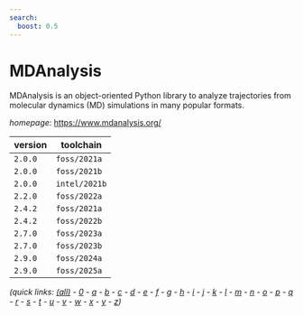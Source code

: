 ```yaml
---
search:
  boost: 0.5
---
```

# MDAnalysis

MDAnalysis is an object-oriented Python library to analyze trajectories from molecular dynamics (MD) simulations in many popular formats.

*homepage*: <https://www.mdanalysis.org/>

version | toolchain
--------|----------
``2.0.0`` | ``foss/2021a``
``2.0.0`` | ``foss/2021b``
``2.0.0`` | ``intel/2021b``
``2.2.0`` | ``foss/2022a``
``2.4.2`` | ``foss/2021a``
``2.4.2`` | ``foss/2022b``
``2.7.0`` | ``foss/2023a``
``2.7.0`` | ``foss/2023b``
``2.9.0`` | ``foss/2024a``
``2.9.0`` | ``foss/2025a``


*(quick links: [(all)](../index.md) - [0](../0/index.md) - [a](../a/index.md) - [b](../b/index.md) - [c](../c/index.md) - [d](../d/index.md) - [e](../e/index.md) - [f](../f/index.md) - [g](../g/index.md) - [h](../h/index.md) - [i](../i/index.md) - [j](../j/index.md) - [k](../k/index.md) - [l](../l/index.md) - [m](../m/index.md) - [n](../n/index.md) - [o](../o/index.md) - [p](../p/index.md) - [q](../q/index.md) - [r](../r/index.md) - [s](../s/index.md) - [t](../t/index.md) - [u](../u/index.md) - [v](../v/index.md) - [w](../w/index.md) - [x](../x/index.md) - [y](../y/index.md) - [z](../z/index.md))*

